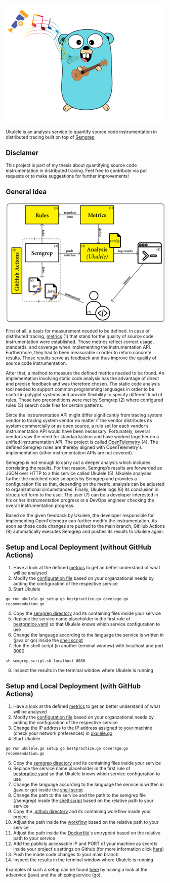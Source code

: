 <p align="center">
<img src="img/ukulele.png" width="800" alt="ukulele" />
</p>

Ukulele is an analysis service to quantify source code instrumentation in distributed tracing built on top of [Semgrep](https://github.com/returntocorp/semgrep)

## Disclamer

This project is part of my thesis about quantifying source code instrumentation in distributed tracing. Feel free to contribute via pull requests or to make suggestions for further improvements!
## General Idea

<p align="center">
<img src="img/idea.png" width="800" alt="idea" />
</p>

First of all, a basis for measurement needed to be defined. In case of distributed tracing, [metrics](/docs/metrics.md) (1) that stand for the quality of source code instrumentation were established. Those metrics reflect correct usage, standards, and coverage when implementing the instrumentation API. Furthermore, they had to been measurable in order to return concrete results. Those results serve as feedback and thus improve the quality of source code instrumentation.

After that, a method to measure the defined metrics needed to be found. An implementation involving static code analysis has the advantage of direct and precise feedback and was therefore chosen. The static code analysis tool needed to support common programming languages in order to be useful in polyglot systems and provide flexibility to specify different kind of rules. Those two preconditions were met by Semgrep (2) where configured rules (3) search code files for certain patterns.

Since the instrumentation API might differ significantly from tracing system vendor to tracing system vendor no matter if the vendor distributes its system commercially or as open source, a rule set for each vendor’s instrumentation API would have been necessary. Fortunately, several vendors saw the need for standardization and have worked together on a unified instrumentation API. The project is called [OpenTelemetry](https://opentelemetry.io/) (4). The defined Semgrep rules are thereby aligned with OpenTelemetry's implementation (other instrumentation APIs are not covered).

Semgrep is not enough to carry out a deeper analysis which includes correlating the results. For that reason, Semgrep’s results are forwarded as JSON over HTTP to a this service called Ukulele (5). Ukulele analyses further the matched code snippets by Semgrep and provides a configuration file so that, depending on the metric, analysis can be adjusted to organizational circumstances. Finally, Ukulele logs (6) its conclusion in structured form to the user. The user (7) can be a developer interested in his or her instrumentation progress or a DevOps engineer checking the overall instrumentation progress. 

Based on the given feedback by Ukulele, the developer responsible for implementing OpenTelemetry can further modify the instrumentation. As soon as those code changes are pushed to the main branch, GitHub Actions (8) automatically executes Semgrep and pushes its results to Ukulele again.

## Setup and Local Deployment (without GitHub Actions)

1. Have a look at the defined [metrics](/docs/metrics.md) to get an better understand of what will be analysed
2. Modify the [configuration file](/custom-config.json) based on your organzational needs by adding the configuration of the respective service
3. Start Ukulele
```
go run ukulele.go setup.go bestpractice.go coverage.go recommendation.go
``` 
4. Copy the [semgrep directory](/semgrep) and its containing files inside your service
5. Replace the service name placeholder in the first rule of [bestpratice.yaml](/semgrep/bestpractice-go.yaml) so that Ukulele knows which service configuration to use
6. Change the language according to the language the service is written in (java or go) inside the [shell script](./semgrep/semgrep_script.sh)
7. Run the shell script (in another terminal window) with localhost and port 8080
```
sh semgrep_script.sh localhost 8080
```  
8. Inspect the results in the terminal window where Ukulele is running  

## Setup and Local Deployment (with GitHub Actions)

1. Have a look at the defined [metrics](/docs/metrics.md) to get an better understand of what will be analysed
2. Modify the [configuration file](/custom-config.json) based on your organzational needs by adding the configuration of the respective service
3. Change the IP address to the IP address assigned to your machine (check your network preferences) in [ukulele.go](/ukulele.go)
4. Start Ukulele
```
go run ukulele.go setup.go bestpractice.go coverage.go recommendation.go
``` 
5. Copy the [semgrep directory](/semgrep) and its containing files inside your service
6. Replace the service name placeholder in the first rule of [bestpratice.yaml](/semgrep/bestpractice-go.yaml) so that Ukulele knows which service configuration to use
7. Change the language according to the language the service is written in (java or go) inside the [shell script](./semgrep/semgrep_script.sh)
8. Change the path to the service and the path to the semgrep file (<pathToService>/semgrep) inside the [shell script](/semgrep/semgrep_script.sh) based on the relative path to your service
9. Copy the [.github directory](/.github) and its containing workflow inside your project
10. Adjust the path inside the [workflow](/.github/workflows/semgrep_check.yaml) based on the relative path to your service
11. Adjust the path inside the [Dockerfile](/semgrep/Dockerfile)'s entrypoint based on the relative path to your service
11. Add the publicly accessable IP and PORT of your machine as secrets inside your project's settings on Github (for more information click [here](https://docs.github.com/en/actions/reference/encrypted-secrets))
12. Push the made code changes to your main branch
13. Inspect the results in the terminal window where Ukulele is running

Examples of such a setup can be found [here](https://github.com/fabenan-f/microservices-demo) by having a look at the adservice (java) and the shippingservice (go).